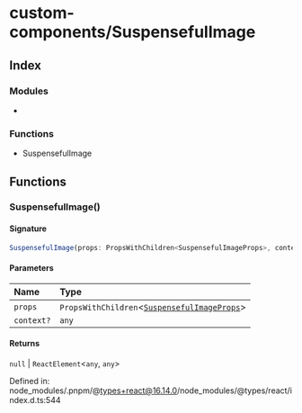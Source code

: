 # custom-components/SuspensefulImage

## Index

### Modules

- <internal>

### Functions

- SuspensefulImage

## Functions

### SuspensefulImage()

#### Signature

```ts
SuspensefulImage(props: PropsWithChildren<SuspensefulImageProps>, context?: any): null | ReactElement<any, any>;
```

#### Parameters

| Name | Type |
| :------ | :------ |
| `props` | `PropsWithChildren`\<[`SuspensefulImageProps`](_internal_#suspensefulimageprops)\> |
| `context?` | `any` |

#### Returns

`null` \| `ReactElement`\<`any`, `any`\>

Defined in:  node\_modules/.pnpm/@types+react@16.14.0/node\_modules/@types/react/index.d.ts:544
